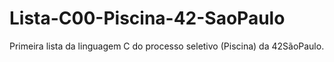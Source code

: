 # Lista-C00-Piscina-42-SaoPaulo
Primeira lista da linguagem C do processo seletivo (Piscina) da 42SãoPaulo.
